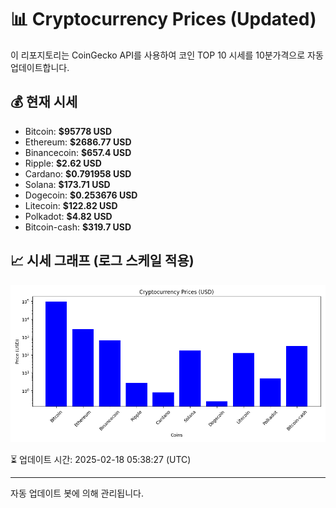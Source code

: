 
# 📊 Cryptocurrency Prices (Updated)

이 리포지토리는 CoinGecko API를 사용하여 코인 TOP 10 시세를 10분가격으로 자동 업데이트합니다.

## 💰 현재 시세
- Bitcoin: **$95778 USD**
- Ethereum: **$2686.77 USD**
- Binancecoin: **$657.4 USD**
- Ripple: **$2.62 USD**
- Cardano: **$0.791958 USD**
- Solana: **$173.71 USD**
- Dogecoin: **$0.253676 USD**
- Litecoin: **$122.82 USD**
- Polkadot: **$4.82 USD**
- Bitcoin-cash: **$319.7 USD**

## 📈 시세 그래프 (로그 스케일 적용)
![Crypto Prices](crypto_prices.png)

⏳ 업데이트 시간: 2025-02-18 05:38:27 (UTC)

---
자동 업데이트 봇에 의해 관리됩니다.

